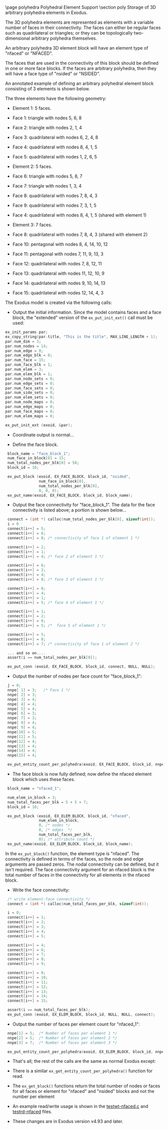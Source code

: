 \page polyhedra Polyhedral Element Support
\section poly Storage of 3D arbitrary polyhedra elements in Exodus.

The 3D polyhedra elements are represented as elements with a variable
number of faces in their connectivity.  The faces can either be
regular faces such as quadrilateral or triangles; or they can be
topologically two-dimensional arbitrary polyhedra themselves.

An arbitrary polyhedra 3D element block will have an element type of
"nfaced" or "NFACED".

The faces that are used in the connectivity of this block should be
defined in one or more face blocks.  If the faces are arbitrary
polyhedra, then they will have a face type of "nsided" or "NSIDED".

An annotated example of defining an arbitrary polyhedral element block
consisting of 3 elements is shown below.

The three elements have the following geometry:

*   Element 1: 5 faces.
  *   Face 1: triangle with nodes 5, 6, 8
  *   Face 2: triangle with nodes 2, 1, 4
  *   Face 3: quadrilateral with nodes 6, 2, 4, 8
  *   Face 4: quadrilateral with nodes 8, 4, 1, 5
  *   Face 5: quadrilateral with nodes 1, 2, 6, 5

*   Element 2: 5 faces.
  *   Face 6: triangle with nodes 5, 8, 7
  *   Face 7: triangle with nodes 1, 3, 4
  *   Face 8: quadrilateral with nodes 7, 8, 4, 3
  *   Face 9: quadrilateral with nodes 7, 3, 1, 5
  *   Face 4: quadrilateral with nodes 8, 4, 1, 5 (shared with element 1)

*   Element 3: 7 faces.
  *   Face  8: quadrilateral with nodes 7, 8, 4, 3 (shared with element 2)
  *   Face 10: pentagonal with nodes 8, 4, 14, 10, 12
  *   Face 11: pentagonal with nodes 7, 11, 9, 13, 3
  *   Face 12: quadrilateral with nodes 7, 8, 12, 11
  *   Face 13: quadrilateral with nodes 11, 12, 10, 9
  *   Face 14: quadrilateral with nodes 9, 10, 14, 13
  *   Face 15: quadrilateral with nodes 12, 14, 4, 3

The Exodus model is created via the following calls:

*   Output the initial information.  Since the model contains faces and
  a face block, the "extended" version of the `ex_put_init_ext()` call must be used:
  ~~~~C
  ex_init_params par;
  ex_copy_string(par.title, "This is the title", MAX_LINE_LENGTH + 1);
  par.num_dim = 3;
  par.num_nodes = 14;
  par.num_edge = 0;
  par.num_edge_blk = 0;
  par.num_face = 15;
  par.num_face_blk = 1;
  par.num_elem = 3;
  par.num_elem_blk = 1;
  par.num_node_sets = 0;
  par.num_edge_sets = 0;
  par.num_face_sets = 0;
  par.num_side_sets = 0;
  par.num_elem_sets = 0;
  par.num_node_maps = 0;
  par.num_edge_maps = 0;
  par.num_face_maps = 0;
  par.num_elem_maps = 0;

  ex_put_init_ext (exoid, &par);
  ~~~~

*   Coordinate output is normal...

*   Define the face block.
  ~~~~C
   block_name = "face_block_1";
   num_face_in_block[0] = 15;
   num_total_nodes_per_blk[0] = 58;
   block_id = 10;

   ex_put_block (exoid, EX_FACE_BLOCK, block_id, "nsided",
                 num_face_in_block[0],
                 num_total_nodes_per_blk[0],
                 0, 0, 0);
   ex_put_name(exoid, EX_FACE_BLOCK, block_id, block_name);
  ~~~~

*   Output the face connectivity for "face_block_1".
  The data for the face connectivity is listed above; a portion is shown below...
  ~~~~C
   connect = (int *) calloc(num_total_nodes_per_blk[0], sizeof(int));
   i = 0
   connect[i++] = 5;
   connect[i++] = 6;
   connect[i++] = 8; /* connectivity of face 1 of element 1 */

   connect[i++] = 2;
   connect[i++] = 1;
   connect[i++] = 4; /* face 2 of element 1 */

   connect[i++] = 6;
   connect[i++] = 2;
   connect[i++] = 4;
   connect[i++] = 8; /* face 3 of element 1 */

   connect[i++] = 8;
   connect[i++] = 4;
   connect[i++] = 1;
   connect[i++] = 5; /* face 4 of element 1 */

   connect[i++] = 1;
   connect[i++] = 2;
   connect[i++] = 6;
   connect[i++] = 5; /*  face 5 of element 1 */

   connect[i++] = 5;
   connect[i++] = 8;
   connect[i++] = 7; /* connectivity of face 1 of element 2 */

   ... and so on....
   assert(i == num_total_nodes_per_blk[0]);

   ex_put_conn (exoid, EX_FACE_BLOCK, block_id, connect, NULL, NULL);
  ~~~~

*   Output the number of nodes per face count for "face_block_1":
  ~~~~C
   j = 0;
   nnpe[ 1] = 3;   /* Face 1 */
   nnpe[ 2] = 3;
   nnpe[ 3] = 4;
   nnpe[ 4] = 4;
   nnpe[ 5] = 4;
   nnpe[ 6] = 3;
   nnpe[ 7] = 3;
   nnpe[ 8] = 4;
   nnpe[ 9] = 4;
   nnpe[10] = 5;
   nnpe[11] = 5;
   nnpe[12] = 4;
   nnpe[13] = 4;
   nnpe[14] = 4;
   nnpe[15] = 4;

   ex_put_entity_count_per_polyhedra(exoid, EX_FACE_BLOCK, block_id, nnpe);
  ~~~~

*   The face block is now fully defined; now define the nfaced element
  block which uses these faces.
  ~~~~C
   block_name = "nfaced_1";

   num_elem_in_block = 3;
   num_total_faces_per_blk = 5 + 5 + 7;
   block_id = 10;

   ex_put_block (exoid, EX_ELEM_BLOCK, block_id, "nfaced",
                 num_elem_in_block,
                 0, /* nodes */
                 0, /* edges  */
                 num_total_faces_per_blk,
                 0); /* attribute count */
   ex_put_name(exoid, EX_ELEM_BLOCK, block_id, block_name);
  ~~~~

   In the `ex_put_block()` function, the element type is "nfaced".  The
   connectivity is defined in terms of the faces, so the node and edge
   arguments are passed zeros.  The nodal connectivity can be defined,
   but it isn't required.  The face connectivity argument for an
   nfaced block is the total number of faces in the connectivity for all
   elements in the nfaced block.

*   Write the face connectivity:
  ~~~~C
   /* write element-face connectivity */
   connect = (int *) calloc(num_total_faces_per_blk, sizeof(int));

   i = 0;
   connect[i++] = 1;
   connect[i++] = 2;
   connect[i++] = 3;
   connect[i++] = 4;
   connect[i++] = 5;

   connect[i++] = 4;
   connect[i++] = 6;
   connect[i++] = 7;
   connect[i++] = 8;
   connect[i++] = 9;

   connect[i++] = 8;
   connect[i++] = 10;
   connect[i++] = 11;
   connect[i++] = 12;
   connect[i++] = 13;
   connect[i++] = 14;
   connect[i++] = 15;

   assert(i == num_total_faces_per_blk);
   ex_put_conn (exoid, EX_ELEM_BLOCK, block_id, NULL, NULL, connect);
  ~~~~

*   Output the number of faces per element count for "nfaced_1":
  ~~~~C
   nnpe[1] = 5;  /* Number of faces per element 1 */
   nnpe[2] = 5;  /* Number of faces per element 2 */
   nnpe[3] = 7;  /* Number of faces per element 3 */

   ex_put_entity_count_per_polyhedra(exoid, EX_ELEM_BLOCK, block_id, nnpe);
  ~~~~

*   That's all; the rest of the calls are the same as normal Exodus except:

  *   There is a similar `ex_get_entity_count_per_polyhedra()` function for read.

  *   The `ex_get_block()` functions return the total number of nodes or
    faces for all faces or element for "nfaced" and "nsided" blocks
    and not the number per element

*   An example read/write usage is shown in the
  [testwt-nfaced.c](../test/testwt-nfaced.c) and [testrd-nfaced](../test/testrd-nfaced.c) files.

*   These changes are in Exodus version v4.93 and later.
